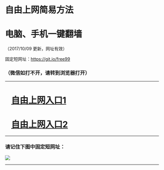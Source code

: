 ﻿# 自由上网简易方法

# 电脑、手机一键翻墙

（2017/10/09 更新，网址有效）

固定短网址：https://git.io/free99

### （微信如打不开，请转到浏览器打开）


***





# &nbsp;&nbsp; <a href="http://ft217236866.fwq-tz-1001.info/fwqtz01.html?t=10090011430 " target="_blank">自由上网入口1</a>
# &nbsp;&nbsp; <a href="http://ft308493816.fwq-tz-1002.info/fwqtz02.html?t=100900118040 " target="_blank">自由上网入口2</a>
***

### 请记住下图中固定短网址：

<img src="https://s3-us-west-2.amazonaws.com/fwq-1001/yjfq-20170905okok.png" /> 


***

